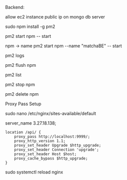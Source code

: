 Backend:

allow ec2 instance public ip on mongo db server

sudo npm install -g pm2

pm2 start npm -- start

npm -> name
pm2 start npm --name "matchaBE" -- start

pm2 logs

pm2 flush npm

pm2 list

pm2 stop npm

pm2 delete npm

Proxy Pass Setup

sudo nano /etc/nginx/sites-available/default

server_name 3.27.18.138;

    location /api/ {
        proxy_pass http://localhost:9999/;
        proxy_http_version 1.1;
        proxy_set_header Upgrade $http_upgrade;
        proxy_set_header Connection 'upgrade';
        proxy_set_header Host $host;
        proxy_cache_bypass $http_upgrade;
    }

sudo systemctl reload nginx
